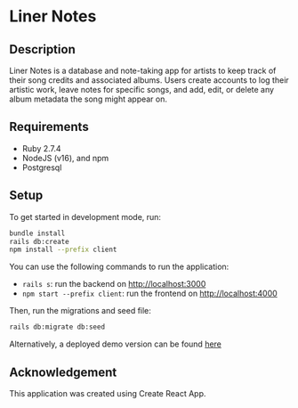 # Liner Notes


## Description
Liner Notes is a database and note-taking app for artists to keep track of their song credits and associated albums. Users create accounts to log their artistic work, leave notes for specific songs, and add, edit, or delete any album metadata the song might appear on.

<!-- A video walkthrough of the application running can be found [here](). -->


## Requirements
- Ruby 2.7.4
- NodeJS (v16), and npm
- Postgresql


## Setup
To get started in development mode, run:

```sh
bundle install
rails db:create
npm install --prefix client
```

You can use the following commands to run the application:

- `rails s`: run the backend on [http://localhost:3000](http://localhost:3000)
- `npm start --prefix client`: run the frontend on [http://localhost:4000](http://localhost:4000)

Then, run the migrations and seed file:
```sh
rails db:migrate db:seed
```


Alternatively, a deployed demo version can be found [here](https://liner-notes-app.onrender.com/profile)



## Acknowledgement
This application was created using Create React App.

<!-- Font Used: Google Fonts; -->
